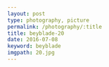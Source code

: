 ```yaml
---
layout: post
type: photography, picture
permalink: /photography/:title
title: beyblade-20
date: 2016-07-08
keyword: beyblade
imgpath: 20.jpg
---
```



